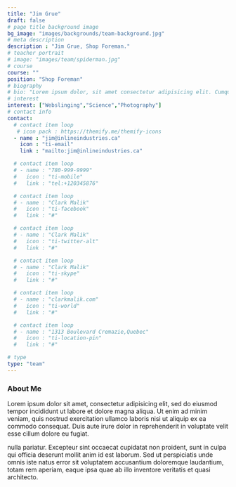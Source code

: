 ```yaml
---
title: "Jim Grue"
draft: false
# page title background image
bg_image: "images/backgrounds/team-background.jpg"
# meta description
description : "Jim Grue, Shop Foreman."
# teacher portrait
# image: "images/team/spiderman.jpg"
# course
course: ""
position: "Shop Foreman"
# biography
# bio: "Lorem ipsum dolor, sit amet consectetur adipisicing elit. Cumque accusamus tenetur ea harum delectus ab consequatur excepturi, odit qui in quo quia voluptate nam optio, culpa aspernatur. Error placeat iusto officia voluptas quae."
# interest
interest: ["Webslinging","Science","Photography"]
# contact info
contact:
  # contact item loop
   # icon pack : https://themify.me/themify-icons
  - name : "jim@inlineindustries.ca"
    icon : "ti-email"
    link : "mailto:jim@inlineindustries.ca"

  # contact item loop
  # - name : "780-999-9999"
  #   icon : "ti-mobile"
  #   link : "tel:+120345876"

  # contact item loop
  # - name : "Clark Malik"
  #   icon : "ti-facebook"
  #   link : "#"

  # contact item loop
  # - name : "Clark Malik"
  #   icon : "ti-twitter-alt"
  #   link : "#"

  # contact item loop
  # - name : "Clark Malik"
  #   icon : "ti-skype"
  #   link : "#"

  # contact item loop
  # - name : "clarkmalik.com"
  #   icon : "ti-world"
  #   link : "#"

  # contact item loop
  # - name : "1313 Boulevard Cremazie,Quebec"
  #   icon : "ti-location-pin"
  #   link : "#"

# type
type: "team"
---
```


### About Me

Lorem ipsum dolor sit amet, consectetur adipisicing elit, sed do eiusmod tempor incididunt ut
labore et dolore magna aliqua. Ut enim ad minim veniam, quis nostrud exercitation ullamco laboris nisi ut aliquip ex ea commodo consequat. Duis aute irure dolor in reprehenderit in voluptate velit esse cillum dolore eu fugiat.

nulla pariatur. Excepteur sint occaecat cupidatat non proident, sunt in culpa qui officia deserunt mollit
anim id est laborum. Sed ut perspiciatis unde omnis iste natus error sit voluptatem accusantium doloremque
laudantium, totam rem aperiam, eaque ipsa quae ab illo inventore veritatis et quasi architecto.